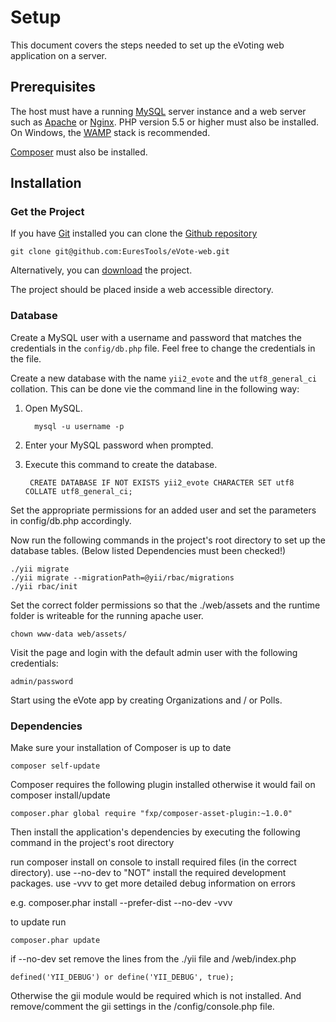 # Setup
This document covers the steps needed to set up the eVoting web application on a server.

## Prerequisites
The host must have a running [MySQL](https://www.mysql.com) server instance and a web server such as [Apache](http://www.apache.org) or [Nginx](http://nginx.org). PHP version 5.5 or higher must also be installed. On Windows, the [WAMP](http://www.wampserver.com/en/) stack is recommended.

[Composer](https://getcomposer.org) must also be installed.

## Installation

### Get the Project
If you have [Git](https://git-scm.com) installed you can clone the [Github repository](https://github.com/EuresTools/eVote-web)

    git clone git@github.com:EuresTools/eVote-web.git
    
Alternatively, you can [download](https://github.com/EuresTools/eVote-web/archive/master.zip) the project.

The project should be placed inside a web accessible directory.

### Database
Create a MySQL user with a username and password that matches the credentials in the `config/db.php` file. Feel free to change the credentials in the file.

Create a new database with the name `yii2_evote` and the `utf8_general_ci` collation. This can be done vie the command line in the following way:

1. Open MySQL.

         mysql -u username -p
2. Enter your MySQL password when prompted.
3. Execute this command to create the database.

        CREATE DATABASE IF NOT EXISTS yii2_evote CHARACTER SET utf8 COLLATE utf8_general_ci;

Set the appropriate permissions for an added user and set the parameters in config/db.php accordingly.


Now run the following commands in the project's root directory to set up the database tables. (Below listed Dependencies must been checked!)

    ./yii migrate
    ./yii migrate --migrationPath=@yii/rbac/migrations
    ./yii rbac/init

Set the correct folder permissions so that the ./web/assets and the runtime folder is writeable for the running apache user.

 	chown www-data web/assets/

Visit the page and login with the default admin user with the following credentials:

    admin/password

Start using the eVote app by creating Organizations and / or Polls.


### Dependencies
Make sure your installation of Composer is up to date

    composer self-update

Composer requires the following plugin installed otherwise it would fail on composer install/update
    
    composer.phar global require "fxp/composer-asset-plugin:~1.0.0"

Then install the application's dependencies by executing the following command in the project's root directory

run composer install on console to install required files (in the correct directory).
    use --no-dev to "NOT" install the required development packages.
	use -vvv to get more detailed debug information on errors

e.g.
	composer.phar install --prefer-dist --no-dev -vvv
	
to update run
	
	composer.phar update

if --no-dev set remove the lines from the ./yii file and /web/index.php

	defined('YII_DEBUG') or define('YII_DEBUG', true);

Otherwise the gii module would be required which is not installed. And remove/comment the gii settings in the /config/console.php file.